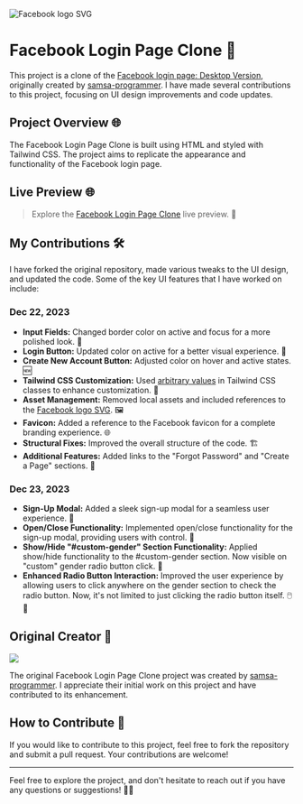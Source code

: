 ![Facebook logo SVG](https://static.xx.fbcdn.net/rsrc.php/y1/r/4lCu2zih0ca.svg)
# Facebook Login Page Clone 🚀
This project is a clone of the [Facebook login page: Desktop Version](https://www.facebook.com/), originally created by [samsa-programmer](https://github.com/samsa-programmer). I have made several contributions to this project, focusing on UI design improvements and code updates.

## Project Overview 🌐

The Facebook Login Page Clone is built using HTML and styled with Tailwind CSS. The project aims to replicate the appearance and functionality of the Facebook login page.

## Live Preview 🌐

> Explore the [Facebook Login Page Clone](https://alok-sci.github.io/facebook-login-clone--using-tailwind/) live preview. 🚀

## My Contributions 🛠️

I have forked the original repository, made various tweaks to the UI design, and updated the code. Some of the key UI features that I have worked on include:

### Dec 22, 2023

- **Input Fields:** Changed border color on active and focus for a more polished look. 🎨
- **Login Button:** Updated color on active for a better visual experience. 🌈
- **Create New Account Button:** Adjusted color on hover and active states. 🆕
- **Tailwind CSS Customization:** Used [arbitrary values](https://tailwindcss.com/docs/adding-custom-styles#using-arbitrary-values) in Tailwind CSS classes to enhance customization. 🚧
- **Asset Management:** Removed local assets and included references to the [Facebook logo SVG](https://static.xx.fbcdn.net/rsrc.php/y1/r/4lCu2zih0ca.svg). 🖼️
- **Favicon:** Added a reference to the Facebook favicon for a complete branding experience. 🌐
- **Structural Fixes:** Improved the overall structure of the code. 🏗️
- **Additional Features:** Added links to the "Forgot Password" and "Create a Page" sections. 🔗

### Dec 23, 2023

- **Sign-Up Modal:** Added a sleek sign-up modal for a seamless user experience. 🌟
- **Open/Close Functionality:** Implemented open/close functionality for the sign-up modal, providing users with control. 🔄
- **Show/Hide "#custom-gender" Section Functionality:** Applied show/hide functionality to the #custom-gender section. Now visible on "custom" gender radio button click. 👥
- **Enhanced Radio Button Interaction:** Improved the user experience by allowing users to click anywhere on the gender section to check the radio button. Now, it's not limited to just clicking the radio button itself. 🖱️👥
  
## Original Creator 👏
![](https://avatars.githubusercontent.com/u/115573200?v=4)

The original Facebook Login Page Clone project was created by [samsa-programmer](https://github.com/samsa-programmer). I appreciate their initial work on this project and have contributed to its enhancement.

## How to Contribute 🤝

If you would like to contribute to this project, feel free to fork the repository and submit a pull request. Your contributions are welcome!

---

Feel free to explore the project, and don't hesitate to reach out if you have any questions or suggestions! 🚀✨

